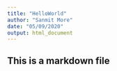 ```yaml
---
title: "HelloWorld"
author: "Sanmit More"
date: "05/09/2020"
output: html_document
---
```


## This is a markdown file